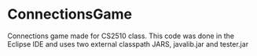 # ConnectionsGame
Connections game made for CS2510 class. This code was done in the Eclipse IDE and uses two external classpath JARS, javalib.jar and tester.jar
